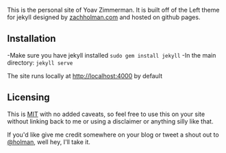 This is the personal site of Yoav Zimmerman. It is built off of the Left theme for jekyll designed by [zachholman.com](http://zachholman.com/) and hosted on github pages.

## Installation

-Make sure you have jekyll installed `sudo gem install jekyll`
-In the main directory: `jekyll serve`

The site runs locally at <http://localhost:4000> by default

## Licensing

This is [MIT](https://github.com/holman/left/blob/master/LICENSE) with no
added caveats, so feel free to use this on your site without linking back to
me or using a disclaimer or anything silly like that.

If you'd like give me credit somewhere on your blog or tweet a shout out to
[@holman](https://twitter.com/holman), well hey, I'll take it.
